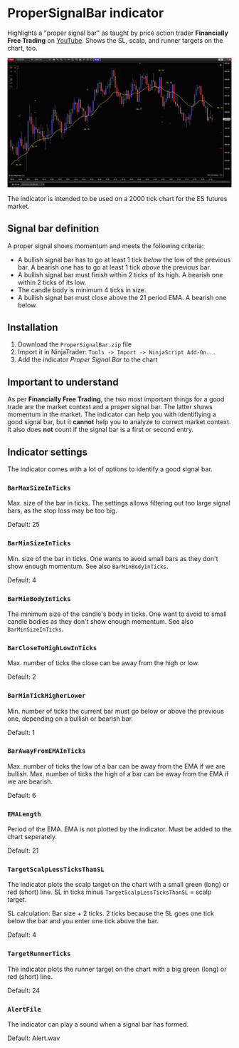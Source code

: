 # ProperSignalBar indicator

Highlights a "proper signal bar" as taught by price action trader **Financially Free Trading** on [YouTube](https://www.youtube.com/watch?v=_U493Pl-dGg). Shows the SL, scalp, and runner targets on the chart, too.

![screenshot](screenshot.png)

The indicator is intended to be used on a 2000 tick chart for the ES futures market.

## Signal bar definition
A proper signal shows momentum and meets the following criteria:

- A bullish signal bar has to go at least 1 tick *below* the low of the previous bar. A bearish one has to go at least 1 tick *above* the previous bar.
- A bullish signal bar must finish within 2 ticks of its high. A bearish one within 2 ticks of its low.
- The candle body is minimum 4 ticks in size.
- A bullish signal bar must close above the 21 period EMA. A bearish one below.

## Installation
1. Download the `ProperSignalBar.zip` file 
2. Import it in NinjaTrader: `Tools -> Import -> NinjaScript Add-On...`
3. Add the indicator *Proper Signal Bar* to the chart

## Important to understand
As per **Financially Free Trading**, the two most important things for a good trade are the market context and a proper signal bar. The latter shows momentum in the market. The indicator can help you with  identifiying a good signal bar, but it **cannot** help you to analyze to correct market context. It also does **not** count if the signal bar is a first or second entry. 

## Indicator settings
The indicator comes with a lot of options to identify a good signal bar.

### `BarMaxSizeInTicks`

Max. size of the bar in ticks. The settings allows filtering out too large signal bars, as the stop loss may be too big.

Default: 25


### `BarMinSizeInTicks`

Min. size of the bar in ticks. One wants to avoid small bars as they don't show enough momentum. See also `BarMinBodyInTicks`.

Default: 4


### `BarMinBodyInTicks`

The minimum size of the candle's body in ticks. One want to avoid to small candle bodies as they don't show enough momentum. See also `BarMinSizeInTicks`.


### `BarCloseToHighLowInTicks`

Max. number of ticks the close can be away from the high or low.

Default: 2


### `BarMinTickHigherLower`

Min. number of ticks the current bar must go below or above the previous one, depending on a bullish or bearish bar.

Default: 1


### `BarAwayFromEMAInTicks`

Max. number of ticks the low of a bar can be away from the EMA if we are bullish.
Max. number of ticks the high of a bar can be away from the EMA if we are bearish.

Default: 6


### `EMALength`

Period of the EMA. EMA is not plotted by the indicator. Must be added to the chart seperately.

Default: 21


### `TargetScalpLessTicksThanSL`

The indicator plots the scalp target on the chart with a small green (long) or red (short) line. SL in ticks minus `TargetScalpLessTicksThanSL` = scalp target.

SL calculation: Bar size + 2 ticks. 2 ticks because the SL goes one tick below the bar and you enter one tick above the bar.

Default: 4


### `TargetRunnerTicks`

The indicator plots the runner target on the chart with a big green (long) or red (short) line. 

Default: 24

### `AlertFile`

The indicator can play a sound when a signal bar has formed. 

Default: Alert.wav
